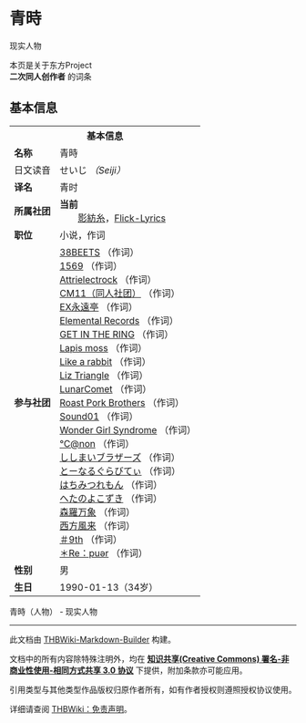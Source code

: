 # 青時

<!-- source html: G:\repos\THBWiki-Markdown-Builder\THBWikiMarkdown\Temp\main\2\2e\ns0%3A%E9%9D%92%E6%99%82.html -->

现实人物

本页是关于东方Project  
 **二次同人创作者** 的词条

## 基本信息

<table><tbody><tr><th colspan="3">基本信息</th></tr><tr><td class="label"><b>名称</b></td><td> 青時 </td></tr><tr><td class="label">日文读音</td><td> せいじ <i>（Seiji）</i> </td></tr><tr><td class="label"><b>译名</b></td><td>青时</td></tr><tr><td class="label"><b>所属社团</b></td><td><b>当前</b><div style="margin-left:2em;"><a href="./影紡糸.md" title="影紡糸">影紡糸</a>，<a rel="nofollow" class="external text" href="http://flicklyrics.net/">Flick-Lyrics</a></div></td></tr><tr><td class="label"><b>职位</b></td><td>小说，作词</td></tr><tr><td class="label"><b>参与社团</b></td><td><a href="./38BEETS.md" title="38BEETS">38BEETS</a> （作词）<br><a href="./1569.md" title="1569">1569</a> （作词）<br><a href="./Attrielectrock.md" title="Attrielectrock">Attrielectrock</a> （作词）<br><a href="./CM11（同人社团）.md" title="CM11（同人社团）">CM11（同人社团）</a> （作词）<br><a href="./EX永遠亭.md" title="EX永遠亭">EX永遠亭</a> （作词）<br><a href="./Elemental_Records.md" title="Elemental Records">Elemental Records</a> （作词）<br><a href="./GET_IN_THE_RING.md" title="GET IN THE RING">GET IN THE RING</a> （作词）<br><a href="./Lapis_moss.md" title="Lapis moss">Lapis moss</a> （作词）<br><a href="./Like_a_rabbit.md" title="Like a rabbit">Like a rabbit</a> （作词）<br><a href="./Liz_Triangle.md" title="Liz Triangle">Liz Triangle</a> （作词）<br><a href="./LunarComet.md" title="LunarComet">LunarComet</a> （作词）<br><a href="./Roast_Pork_Brothers.md" title="Roast Pork Brothers">Roast Pork Brothers</a> （作词）<br><a href="./Sound01.md" title="Sound01">Sound01</a> （作词）<br><a href="./Wonder_Girl_Syndrome.md" title="Wonder Girl Syndrome">Wonder Girl Syndrome</a> （作词）<br><a href="./℃@non.md" title="℃@non">℃@non</a> （作词）<br><a href="./ししまいブラザーズ.md" title="ししまいブラザーズ">ししまいブラザーズ</a> （作词）<br><a href="./とーなるぐらびてぃ.md" title="とーなるぐらびてぃ">とーなるぐらびてぃ</a> （作词）<br><a href="./はちみつれもん.md" title="はちみつれもん">はちみつれもん</a> （作词）<br><a href="./へたのよこずき.md" title="へたのよこずき">へたのよこずき</a> （作词）<br><a href="./森羅万象.md" title="森羅万象">森羅万象</a> （作词）<br><a href="./西方風来.md" title="西方風来">西方風来</a> （作词）<br><a href="/index.php?title=%EF%BC%839th&amp;action=edit&amp;redlink=1" class="new" title="＃9th（页面不存在）">＃9th</a> （作词）<br><a href="./＊Re：puər.md" title="＊Re：puər">＊Re：puər</a> （作词）</td></tr><tr><td class="label"><b>性别</b></td><td>男</td></tr><tr><td class="label"><b>生日</b></td><td>1990-01-13（34岁）</td></tr></tbody></table>

青時（人物） - 现实人物




---

此文档由 [THBWiki-Markdown-Builder](https://github.com/Delsin-Yu/THBWiki-Markdown-Builder) 构建。

文档中的所有内容除特殊注明外，均在 [**知识共享(Creative Commons) 署名-非商业性使用-相同方式共享 3.0 协议**](https://creativecommons.org/licenses/by-sa/3.0/deed.zh-hans) 下提供，附加条款亦可能应用。

引用类型与其他类型作品版权归原作者所有，如有作者授权则遵照授权协议使用。

详细请查阅 [THBWiki：免责声明](https://thbwiki.cc/THBWiki:%E5%85%8D%E8%B4%A3%E5%A3%B0%E6%98%8E)。


